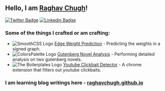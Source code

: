 ## Hello, I am [Raghav Chugh](https://github.com/raghavchugh21)!

[![Twitter Badge](https://img.shields.io/badge/-@raghavchugh21-1ca0f1?style=flat-square&labelColor=1ca0f1&logo=twitter&logoColor=white&link=https://twitter.com/raghavchugh21)](https://twitter.com/raghavchugh21)
[![Linkedin Badge](https://img.shields.io/badge/-raghavchughofficial-blue?style=flat-square&logo=Linkedin&logoColor=white&link=https://www.linkedin.com/in/raghavchughofficial/)](https://www.linkedin.com/in/raghavchughofficial/)

<!-- This is taken from https://github.com/maddhruv/npm-statistics -->

### Some of the things I crafted or am crafting:

- ![SmoothCSS Logo](https://smoothcss.xyz/logo-16.png) [Edge Weight Prediction](https://github.com/raghavchugh21/Edge-Weight-Prediction) - Predicting the weights in a signed graph.
- ![ColorsPalette Logo](https://colorspalette.design/logo-16.png) [Gutenberg Novel Analysis](https://github.com/raghavchugh21/NLP-Project-2) - Performing detailed analysis on two gutenberg novels.
- ![The Boilerplates Logo](https://i.pinimg.com/originals/de/1c/91/de1c91788be0d791135736995109272a.png) [Youtube Clickbait Detector](https://github.com/raghavchugh21/extension-bp) - A chrome extension that filters out youtube clickbaits.

### I am learning blog writings here - [raghavchugh.github.io](http://raghavchugh.github.io)
